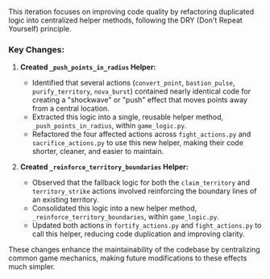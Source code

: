 This iteration focuses on improving code quality by refactoring duplicated logic into centralized helper methods, following the DRY (Don't Repeat Yourself) principle.

### Key Changes:

1.  **Created `_push_points_in_radius` Helper:**
    -   Identified that several actions (`convert_point`, `bastion_pulse`, `purify_territory`, `nova_burst`) contained nearly identical code for creating a "shockwave" or "push" effect that moves points away from a central location.
    -   Extracted this logic into a single, reusable helper method, `_push_points_in_radius`, within `game_logic.py`.
    -   Refactored the four affected actions across `fight_actions.py` and `sacrifice_actions.py` to use this new helper, making their code shorter, cleaner, and easier to maintain.

2.  **Created `_reinforce_territory_boundaries` Helper:**
    -   Observed that the fallback logic for both the `claim_territory` and `territory_strike` actions involved reinforcing the boundary lines of an existing territory.
    -   Consolidated this logic into a new helper method, `_reinforce_territory_boundaries`, within `game_logic.py`.
    -   Updated both actions in `fortify_actions.py` and `fight_actions.py` to call this helper, reducing code duplication and improving clarity.

These changes enhance the maintainability of the codebase by centralizing common game mechanics, making future modifications to these effects much simpler.